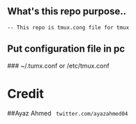 ## What's this repo purpose..
    -- This repo is tmux.cong file for tmux

<h2> Put configuration file in pc </h2>
### ~/.tumx.conf or /etc/tmux.conf

# Credit
##Ayaz Ahmed 
<code> twitter.com/ayazahmed04 </code>
